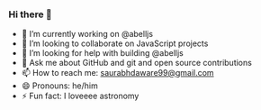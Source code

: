 ### Hi there 👋

- 🔭 I’m currently working on @abelljs
- 👯 I’m looking to collaborate on JavaScript projects
- 🤔 I’m looking for help with building @abelljs
- 💬 Ask me about GitHub and git and open source contributions
- 📫 How to reach me: saurabhdaware99@gmail.com
- 😄 Pronouns: he/him
- ⚡ Fun fact: I loveeee astronomy

